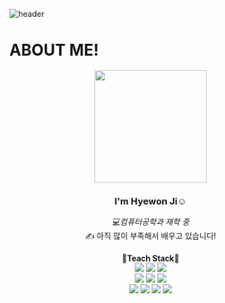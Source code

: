 ![header](https://capsule-render.vercel.app/api?type=waving&color=timeGradient&height=80&text=Hello🖐️&animation=twinkling&fontColor=808080&fontSize=50&fontAlign=80&fontAlignY=80)
<br>
<h1> ABOUT ME! </h1>
<div align="center">
  <img width="200" src="https://github.com/user-attachments/assets/491ecd79-b7ed-4548-a884-6fe3b25dbe5b">
  <h3> I'm Hyewon Ji☺️ </h3>
  <I>💻컴퓨터공학과 재학 중</I><br>
  ✍ 아직 많이 부족해서 배우고 있습니다!  
  <br>
  <br>
  <b> 🌱Teach Stack🌱 </b>
  <br>
  <img src="https://img.shields.io/badge/Figma-F24E1E?style=flat-square&logo=figma&logoColor=white"/>
  <img src="https://img.shields.io/badge/Photoshop-31A8FF?style=flat-square&logo=adobephotoshop&logoColor=white"/>
  <img src="https://img.shields.io/badge/illustrator-FF9A00?style=flat-square&logo=adobeillustrator&logoColor=white"/>
  <br>
  <img src="https://img.shields.io/badge/HTML-E34F26?style=flat-square&logo=html5&logoColor=white"/>
  <img src="https://img.shields.io/badge/CSS-1572B6?style=flat-square&logo=css3&logoColor=white"/>
  <img src="https://img.shields.io/badge/javascript-F7DF1E?style=flat-square&logo=javascript&logoColor=white&"/>
  <br>
  <img src="https://img.shields.io/badge/Python-3766AB?style=flat-square&logo=Python&logoColor=white"/>
  <img src="https://img.shields.io/badge/AndroidStudio-3DDC84?style=flat-square&logo=androidstudio&logoColor=white"/>
  <img src="https://img.shields.io/badge/C++-00599C?style=flat-square&logo=cplusplus&logoColor=white"/>
  <img src="https://img.shields.io/badge/Node.js-5FA04E?style=flat-square&logo=nodedotjs&logoColor=white"/>
</div>

<!---
jhw030306/jhw030306 is a ✨ special ✨ repository because its `README.md` (this file) appears on your GitHub profile.
You can click the Preview link to take a look at your changes.
--->
